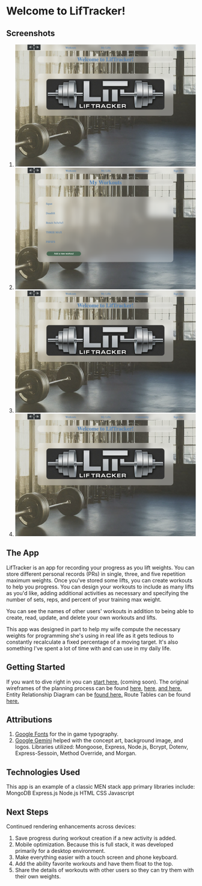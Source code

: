 # Welcome to LifTracker!
## Screenshots
1. ![A corporate logo for Liftracker on a faded background of a gym.](./public/assets/screenshotOne.png)
1. ![A page showing a list of workouts to choose from](./public/assets/screenshotTwo.png)
1. ![A [age showing today's Squat workout and the sets and reps needed]](./public/assets/screenshotOne.png)
1. ![A page showing an edit form for updating the maximum weights for one's squat.](./public/assets/screenshotOne.png)


## The App
LifTracker is an app for recording your progress as you lift weights. You can store different personal records (PRs) in single, three, and five repetition maximum weights. Once you've stored some lifts, you can create workouts to help you progress. You can design your workouts to include as many lifts as you'd like, adding additional activities as necessary and specifying the number of sets, reps, and percent of your training max weight.

You can see the names of other users' workouts in addition to being able to create, read, update, and delete your own workouts and lifts.

This app was designed in part to help my wife compute the necessary weights for programming she's using in real life as it gets tedious to constantly recalculate a fixed percentage of a moving target. It's also something I've spent a lot of time with and can use in my daily life.

## Getting Started
If you want to dive right in you can [start here.](https://notZeke.com/) (coming soon).
The original wireframes of the planning process can be found [here](./public/assets/wireframeOne.png), [here](./public/assets/wireframeTwo.png), [and here.](./public/assets/wireframeThree.png)
Entity Relationship Diagram can be [found here.](.public/assets/liftracker%20erd.png)
Route Tables can be found [here.](./public/assets/Route%20Tables.pdf)

## Attributions
1. [Google Fonts](https://fonts.google.com/) for the in game typography.
2. [Google Gemini](https://gemini.google.com/) helped with the concept art, background image, and logos.
Libraries utilized: Mongoose, Express, Node.js, Bcrypt, Dotenv, Express-Sessoin, Method Override, and Morgan.

## Technologies Used
This app is an example of a classic MEN stack app primary libraries include:
MongoDB
Express.js
Node.js
HTML
CSS
Javascript


## Next Steps
Continued rendering enhancements across devices:
1. Save progress during workout creation if a new activity is added.
1. Mobile optimization. Because this is full stack, it was developed primarily for a desktop environment.
2. Make everything easier with a touch screen and phone keyboard.
3. Add the ability favorite workouts and have them float to the top.
4. Share the details of workouts with other users so they can try them with their own weights.